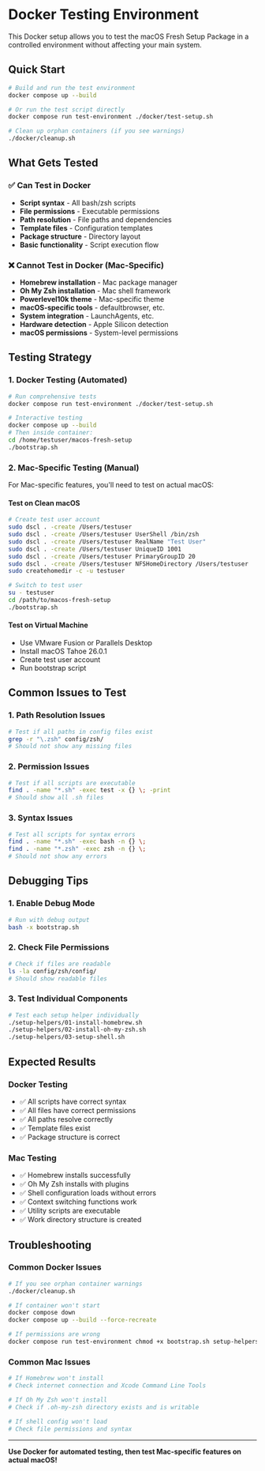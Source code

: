# Docker Testing Environment

This Docker setup allows you to test the macOS Fresh Setup Package in a controlled environment without affecting your main system.

## Quick Start

```bash
# Build and run the test environment
docker compose up --build

# Or run the test script directly
docker compose run test-environment ./docker/test-setup.sh

# Clean up orphan containers (if you see warnings)
./docker/cleanup.sh
```

## What Gets Tested

### ✅ Can Test in Docker
- **Script syntax** - All bash/zsh scripts
- **File permissions** - Executable permissions
- **Path resolution** - File paths and dependencies
- **Template files** - Configuration templates
- **Package structure** - Directory layout
- **Basic functionality** - Script execution flow

### ❌ Cannot Test in Docker (Mac-Specific)
- **Homebrew installation** - Mac package manager
- **Oh My Zsh installation** - Mac shell framework
- **Powerlevel10k theme** - Mac-specific theme
- **macOS-specific tools** - defaultbrowser, etc.
- **System integration** - LaunchAgents, etc.
- **Hardware detection** - Apple Silicon detection
- **macOS permissions** - System-level permissions

## Testing Strategy

### 1. Docker Testing (Automated)
```bash
# Run comprehensive tests
docker compose run test-environment ./docker/test-setup.sh

# Interactive testing
docker compose up --build
# Then inside container:
cd /home/testuser/macos-fresh-setup
./bootstrap.sh
```

### 2. Mac-Specific Testing (Manual)
For Mac-specific features, you'll need to test on actual macOS:

#### Test on Clean macOS
```bash
# Create test user account
sudo dscl . -create /Users/testuser
sudo dscl . -create /Users/testuser UserShell /bin/zsh
sudo dscl . -create /Users/testuser RealName "Test User"
sudo dscl . -create /Users/testuser UniqueID 1001
sudo dscl . -create /Users/testuser PrimaryGroupID 20
sudo dscl . -create /Users/testuser NFSHomeDirectory /Users/testuser
sudo createhomedir -c -u testuser

# Switch to test user
su - testuser
cd /path/to/macos-fresh-setup
./bootstrap.sh
```

#### Test on Virtual Machine
- Use VMware Fusion or Parallels Desktop
- Install macOS Tahoe 26.0.1
- Create test user account
- Run bootstrap script

## Common Issues to Test

### 1. Path Resolution Issues
```bash
# Test if all paths in config files exist
grep -r "\.zsh" config/zsh/
# Should not show any missing files
```

### 2. Permission Issues
```bash
# Test if all scripts are executable
find . -name "*.sh" -exec test -x {} \; -print
# Should show all .sh files
```

### 3. Syntax Issues
```bash
# Test all scripts for syntax errors
find . -name "*.sh" -exec bash -n {} \;
find . -name "*.zsh" -exec zsh -n {} \;
# Should not show any errors
```

## Debugging Tips

### 1. Enable Debug Mode
```bash
# Run with debug output
bash -x bootstrap.sh
```

### 2. Check File Permissions
```bash
# Check if files are readable
ls -la config/zsh/config/
# Should show readable files
```

### 3. Test Individual Components
```bash
# Test each setup helper individually
./setup-helpers/01-install-homebrew.sh
./setup-helpers/02-install-oh-my-zsh.sh
./setup-helpers/03-setup-shell.sh
```

## Expected Results

### Docker Testing
- ✅ All scripts have correct syntax
- ✅ All files have correct permissions
- ✅ All paths resolve correctly
- ✅ Template files exist
- ✅ Package structure is correct

### Mac Testing
- ✅ Homebrew installs successfully
- ✅ Oh My Zsh installs with plugins
- ✅ Shell configuration loads without errors
- ✅ Context switching functions work
- ✅ Utility scripts are executable
- ✅ Work directory structure is created

## Troubleshooting

### Common Docker Issues
```bash
# If you see orphan container warnings
./docker/cleanup.sh

# If container won't start
docker compose down
docker compose up --build --force-recreate

# If permissions are wrong
docker compose run test-environment chmod +x bootstrap.sh setup-helpers/*.sh scripts/*.sh
```

### Common Mac Issues
```bash
# If Homebrew won't install
# Check internet connection and Xcode Command Line Tools

# If Oh My Zsh won't install
# Check if .oh-my-zsh directory exists and is writable

# If shell config won't load
# Check file permissions and syntax
```

---

**Use Docker for automated testing, then test Mac-specific features on actual macOS!**
